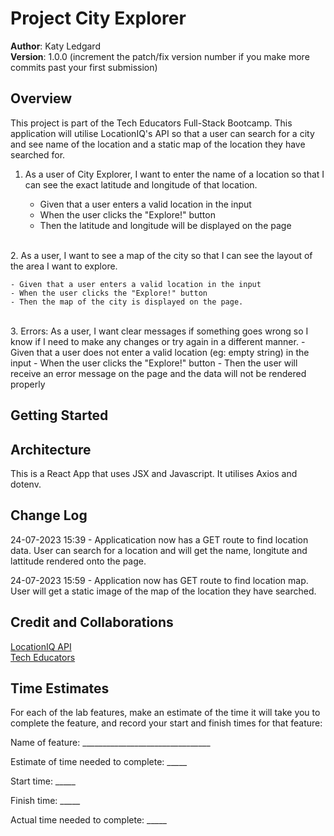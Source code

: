 # Project City Explorer

**Author**: Katy Ledgard  
**Version**: 1.0.0 (increment the patch/fix version number if you make more commits past your first submission)

## Overview
<!-- Provide a high level overview of what this application is and why you are building it, beyond the fact that it's an assignment for this class. (i.e. What's your problem domain?) -->
This project is part of the Tech Educators Full-Stack Bootcamp. This application will utilise LocationIQ's API so that a user can search for a city and see name of the location and a static map of the location they have searched for.

1. As a user of City Explorer, I want to enter the name of a location so that I can see the exact latitude and longitude of that location.

    - Given that a user enters a valid location in the input
    - When the user clicks the "Explore!" button
    - Then the latitude and longitude will be displayed on the page  
<br>
2. As a user, I want to see a map of the city so that I can see the layout of the area I want to explore.

    - Given that a user enters a valid location in the input
    - When the user clicks the "Explore!" button
    - Then the map of the city is displayed on the page.
<br>
3. Errors: As a user, I want clear messages if something goes wrong so I know if I need to make any changes or try again in a different manner.
    - Given that a user does not enter a valid location (eg: empty string) in the input
    - When the user clicks the "Explore!" button
    - Then the user will receive an error message on the page and the data will not be rendered properly

## Getting Started
<!-- What are the steps that a user must take in order to build this app on their own machine and get it running? -->

## Architecture
<!-- Provide a detailed description of the application design. What technologies (languages, libraries, etc) you're using, and any other relevant design information. -->
This is a React App that uses JSX and Javascript. It utilises Axios and dotenv.

## Change Log
<!-- Use this area to document the iterative changes made to your application as each feature is successfully implemented. Use time stamps. Here's an example:

01-01-2001 4:59pm - Application now has a fully-functional express server, with a GET route for the location resource. -->

24-07-2023 15:39 - Applicatication now has a GET route to find location data. User can search for a location and will get the name, longitute and lattitude rendered onto the page.

24-07-2023 15:59 - Application now has GET route to find location map. User will get a static image of the map of the location they have searched.



## Credit and Collaborations
<!-- Give credit (and a link) to other people or resources that helped you build this application. -->
[LocationIQ API](https://locationiq.com/)  
[Tech Educators](https://techeducators.co.uk/)

## Time Estimates
For each of the lab features, make an estimate of the time it will take you to complete the feature, and record your start and finish times for that feature:

Name of feature: ________________________________

Estimate of time needed to complete: _____

Start time: _____

Finish time: _____

Actual time needed to complete: _____